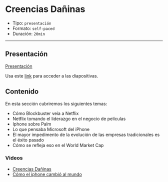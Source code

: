 # Creencias Dañinas

* Tipo: `presentación`
* Formato: `self-paced`
* Duración: `20min`

***

## Presentación

[Presentación](https://docs.google.com/presentation/d/e/2PACX-1vQx6EWg95Or4nVNRSg4ikKDoI-8eIW1CmKHIACBwFjILLM3r5ys7a4YK0idl0eEuA919H8-QXRVFpxr/pub?start=false&loop=false&delayms=3000)

Usa este [link](https://docs.google.com/presentation/d/1z2gTlJ6pkm8P3vO4Su1rICybR2Ap7KNBLqkZ6DgIIHU/edit#slide=id.g38113bfa8e_0_56)
para acceder a las diapositivas.

## Contenido

En esta sección cubriremos los siguientes temas:

* Cómo Blockbuster veía a Netflix
* Netflix tomando el liderazgo en el negocio de películas
* Iphone sobre Palm
* Lo que pensaba Microsoft del iPhone
* El mayor impedimento de la evolución de las empresas tradicionales es el éxito
  pasado
* Cómo se refleja eso en el World Market Cap

### Videos

* [Creencias Dañinas](https://www.useloom.com/share/9199424c6beb44f4a201e39b5db77235)
* [Cómo el iphone cambió al mundo](https://www.useloom.com/share/494a902772fd41e38089567861808b80)
